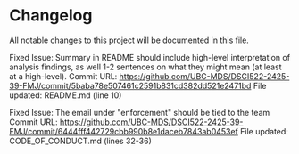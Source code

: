 
# Changelog

All notable changes to this project will be documented in this file.

Fixed Issue: Summary in README should include high-level interpretation of analysis findings, as well 1-2 sentences on what they might mean (at least at a high-level).
Commit URL: https://github.com/UBC-MDS/DSCI522-2425-39-FMJ/commit/5baba78e507461c2591b831cd382dd521e2471bd
File updated: README.md (line 10)

Fixed Issue: The email under "enforcement" should be tied to the team
Commit URL: https://github.com/UBC-MDS/DSCI522-2425-39-FMJ/commit/6444fff442729cbb990b8e1daceb7843ab0453ef
File updated: CODE_OF_CONDUCT.md (lines 32-36)

